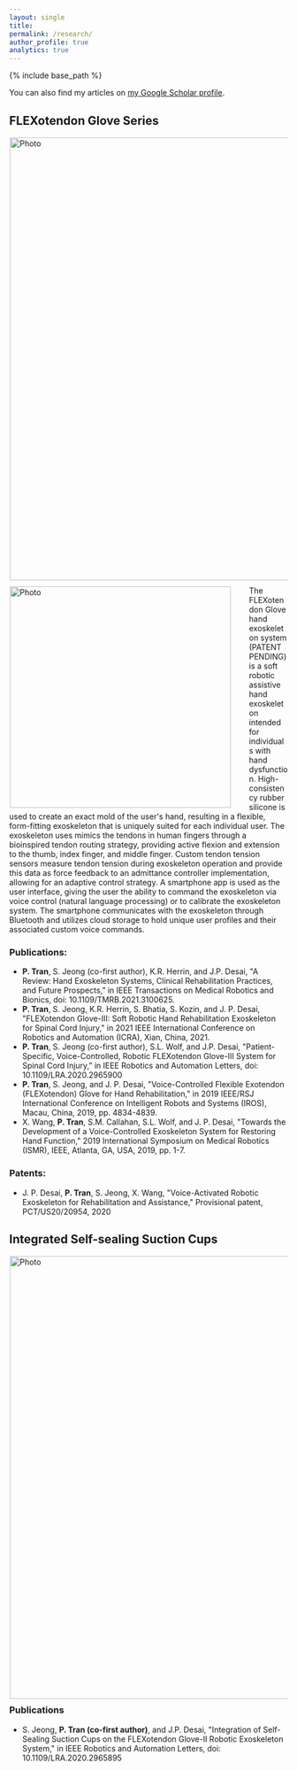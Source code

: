 ```yaml
---
layout: single
title:
permalink: /research/
author_profile: true
analytics: true
---
```


{% include base_path %}

You can also find my articles on [my Google Scholar profile](https://scholar.google.com/citations?user=q1Sd7GYAAAAJ&hl=en).
## FLEXotendon Glove Series
<img align="left" src="https://phillipytran.github.io/images/website exo picture1.png" alt="Photo" style="width: 800px; border-radius: 1px; padding: 1px 1px 10px 1px"/>
<img align="left" src="https://phillipytran.github.io/images/website exo picture2.jpg" alt="Photo" style="width: 400px; border-radius: 1px; padding: 1px 30px 1px 1px"/>
The FLEXotendon Glove hand exoskeleton system (PATENT PENDING) is a soft robotic assistive hand exoskeleton intended for individuals with hand dysfunction. High-consistency rubber silicone is used to create an exact mold of the user's hand, resulting in a flexible, form-fitting exoskeleton that is uniquely suited for each individual user. The exoskeleton uses mimics the tendons in human fingers through a bioinspired tendon routing strategy, providing active flexion and extension to the thumb, index finger, and middle finger. Custom tendon tension sensors measure tendon tension during exoskeleton operation and provide this data as force feedback to an admittance controller implementation, allowing for an adaptive control strategy. A smartphone app is used as the user interface, giving the user the ability to command the exoskeleton via voice control (natural language processing) or to calibrate the exoskeleton system. The smartphone communicates with the exoskeleton through Bluetooth and utilizes cloud storage to hold unique user profiles and their associated custom voice commands.

### Publications:
* <b>P. Tran</b>, S. Jeong (co-first author), K.R. Herrin, and J.P. Desai, "A Review: Hand Exoskeleton Systems, Clinical Rehabilitation Practices, and Future Prospects,” in IEEE Transactions on Medical Robotics and Bionics, doi: 10.1109/TMRB.2021.3100625.
* <b>P. Tran</b>, S. Jeong, K.R. Herrin, S. Bhatia, S. Kozin, and J. P. Desai, "FLEXotendon Glove-III: Soft Robotic Hand Rehabilitation Exoskeleton for Spinal Cord Injury," in 2021 IEEE International Conference on Robotics and Automation (ICRA), Xian, China, 2021.
* <b>P. Tran</b>, S. Jeong (co-first author), S.L. Wolf, and J.P. Desai, "Patient-Specific, Voice-Controlled, Robotic FLEXotendon Glove-III System for Spinal Cord Injury,” in IEEE Robotics and Automation Letters, doi: 10.1109/LRA.2020.2965900
* <b>P. Tran</b>, S. Jeong, and J. P. Desai, "Voice-Controlled Flexible Exotendon (FLEXotendon) Glove for Hand Rehabilitation," in 2019 IEEE/RSJ International Conference on Intelligent Robots and Systems (IROS),  Macau, China, 2019, pp. 4834-4839.
* X. Wang, <b>P. Tran</b>, S.M. Callahan, S.L. Wolf, and J. P. Desai, "Towards the Development of a Voice-Controlled Exoskeleton System for Restoring Hand Function," 2019 International Symposium on Medical Robotics (ISMR), IEEE, Atlanta, GA, USA, 2019, pp. 1-7.

### Patents:
* J. P. Desai, <b>P. Tran</b>, S. Jeong, X. Wang, "Voice-Activated Robotic Exoskeleton for Rehabilitation and Assistance," Provisional patent, PCT/US20/20954, 2020


## Integrated Self-sealing Suction Cups
<img align="left" src="https://phillipytran.github.io/images/website suction cup.png" alt="Photo" style="width: 800px; border-radius: 1px; padding: 1px 1px 10px 1px"/>


### Publications
* S. Jeong, <b>P. Tran (co-first author)</b>, and J.P. Desai, "Integration of Self-Sealing Suction Cups on the FLEXotendon Glove-II Robotic Exoskeleton System," in IEEE Robotics and Automation Letters, doi: 10.1109/LRA.2020.2965895
